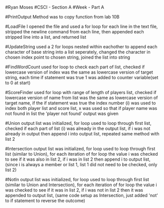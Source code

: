 #Ryan Moses
#CSCI - Section A
#Week - Part A

#PrintOutput
Method was to copy function from lab 10B

#LoadFile
I opened the file and used a for loop for each line in the text file, 
stripped the newline command from each line, 
then appended each stripped line into a list, 
and returned list

#UpdateString
used a 2 for loops nested within eachother to append each character of base string into a list seperately,
changed the character in chosen index point to chosen string,
joined the list into string

#FindWordCount
used for loop to check each part of list,
checked if lowercase version of index was the same as lowercase version of target string,
each time if statement was true 1 was added to counter variable(set to 0 at start)

#ScoreFinder
used for loop with range of length of players list,
checked if lowercase version of name from list was the same as lowercase version of target name,
if the if statement was true the index number (i) was used to index both player list and score list,
x was used so that if player name was not found in list the 'player not found' output was given

#Union
output list was initialized,
for loop used to loop through first list,
checked if each part of list (i) was already in the output list,
if i was not already in output then append i into output list,
repeated same method with list 2

#Intersection
output list was initialized,
for loop used to loop through first list (similar to Union),
for each iteration of for loop the value i was checked to see if it was also in list 2,
if i was in list 2 then append i to output list,
(since i is always a member or list 1, list 1 did not need to be checked, only list 2)

#NotIn
output list was initialized,
for loop used to loop through first list (similar to Union and Intersection),
for each iteration of for loop the value i was checked to see if it was in list 2,
if i was not in list 2 then it was appended to output list,
(same code setup as Intersection, just added 'not' to if statement to reverse the outcome)